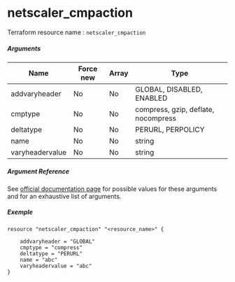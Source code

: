 # netscaler_cmpaction

Terraform resource name : ```netscaler_cmpaction```

##### Arguments

| Name | Force new | Array | Type |
|----|----|----|----|
|addvaryheader|No|No|GLOBAL, DISABLED, ENABLED|
|cmptype|No|No|compress, gzip, deflate, nocompress|
|deltatype|No|No|PERURL, PERPOLICY|
|name|No|No|string|
|varyheadervalue|No|No|string|

##### Argument Reference

See [official documentation page](https://developer-docs.citrix.com/projects/netscaler-nitro-api/en/11.0/configuration/compression/cmpaction/cmpaction/) for possible values for these arguments and for an exhaustive list of arguments.

##### Exemple

```
resource "netscaler_cmpaction" "<resource_name>" {

    addvaryheader = "GLOBAL"
    cmptype = "compress"
    deltatype = "PERURL"
    name = "abc"
    varyheadervalue = "abc"
}
```


